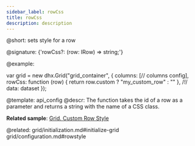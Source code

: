 ```yaml
---
sidebar_label: rowCss
title: rowCss
description: description
---          
```


@short: sets style for a row

@signature: {'rowCss?: (row: IRow) => string;'}

@example: 
<style>
	.my_custom_row {
		background: coral;
	}
</style>

var grid = new dhx.Grid("grid_container", {
	columns: [// columns config],
	rowCss: function (row) { return row.custom ? "my_custom_row" : "" }, /*!*/
	data: dataset
});


@template:	api_config
@descr: 
The function takes the id of a row as a parameter and returns a string with the name of a CSS class.

**Related sample**: [Grid. Custom Row Style](https://snippet.dhtmlx.com/2dxtwf9n)

@related: grid/initialization.md#initialize-grid
grid/configuration.md#rowstyle
